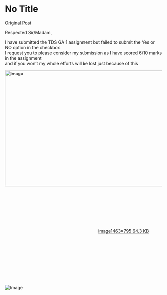 # No Title

[Original Post](https://discourse.onlinedegree.iitm.ac.in/t/165396/9)

<p>Respected Sir/Madam,</p>
<p>I have submitted the TDS GA 1 assignment but failed to submit the Yes or NO option in the checkbox<br>
I request you to please consider my submission as I have scored 6/10 marks in the assignment<br>
and if you won’t my whole efforts will be lost just because of this<br>
<div class="lightbox-wrapper"><a class="lightbox" href="https://europe1.discourse-cdn.com/flex013/uploads/iitm/original/3X/5/e/5e679a390c2c28452082014cf26d1200083f2ec4.png" data-download-href="/uploads/short-url/dt8QF8sISAriY7H4IhOUlzPrSvO.png?dl=1" title="image" rel="noopener nofollow ugc"><img src="https://europe1.discourse-cdn.com/flex013/uploads/iitm/optimized/3X/5/e/5e679a390c2c28452082014cf26d1200083f2ec4_2_690x374.png" alt="image" data-base62-sha1="dt8QF8sISAriY7H4IhOUlzPrSvO" width="690" height="374" srcset="https://europe1.discourse-cdn.com/flex013/uploads/iitm/optimized/3X/5/e/5e679a390c2c28452082014cf26d1200083f2ec4_2_690x374.png, https://europe1.discourse-cdn.com/flex013/uploads/iitm/optimized/3X/5/e/5e679a390c2c28452082014cf26d1200083f2ec4_2_1035x561.png 1.5x, https://europe1.discourse-cdn.com/flex013/uploads/iitm/optimized/3X/5/e/5e679a390c2c28452082014cf26d1200083f2ec4_2_1380x748.png 2x" data-dominant-color="F6F6F7"><div class="meta"><svg class="fa d-icon d-icon-far-image svg-icon" aria-hidden="true"><use href="#far-image"></use></svg><span class="filename">image</span><span class="informations">1463×795 64.3 KB</span><svg class="fa d-icon d-icon-discourse-expand svg-icon" aria-hidden="true"><use href="#discourse-expand"></use></svg></div></a></div></p>

![Image](https://europe1.discourse-cdn.com/flex013/uploads/iitm/optimized/3X/5/e/5e679a390c2c28452082014cf26d1200083f2ec4_2_690x374.png)